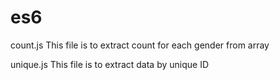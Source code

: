# es6
count.js
This file is to extract count for each gender from array

unique.js
This file is to extract data by unique ID
